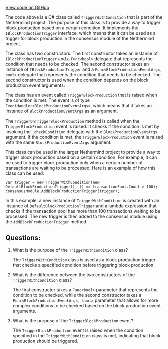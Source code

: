 [View code on GitHub](https://github.com/NethermindEth/nethermind/src/Nethermind/Nethermind.Consensus/Producers/TriggerWithCondition.cs)

The code above is a C# class called `TriggerWithCondition` that is part of the Nethermind project. The purpose of this class is to provide a way to trigger block production based on a certain condition. It implements the `IBlockProductionTrigger` interface, which means that it can be used as a trigger for block production in the consensus module of the Nethermind project.

The class has two constructors. The first constructor takes an instance of `IBlockProductionTrigger` and a `Func<bool>` delegate that represents the condition that needs to be checked. The second constructor takes an instance of `IBlockProductionTrigger` and a `Func<BlockProductionEventArgs, bool>` delegate that represents the condition that needs to be checked. The second constructor is used when the condition depends on the block production event arguments.

The class has an event called `TriggerBlockProduction` that is raised when the condition is met. The event is of type `EventHandler<BlockProductionEventArgs>`, which means that it takes an instance of `BlockProductionEventArgs` as an argument.

The `TriggerOnTriggerBlockProduction` method is called when the `TriggerBlockProduction` event is raised. It checks if the condition is met by invoking the `_checkCondition` delegate with the `BlockProductionEventArgs` argument. If the condition is met, the `TriggerBlockProduction` event is raised with the same `BlockProductionEventArgs` argument.

This class can be used in the larger Nethermind project to provide a way to trigger block production based on a certain condition. For example, it can be used to trigger block production only when a certain number of transactions are waiting to be processed. Here is an example of how this class can be used:

```
var trigger = new TriggerWithCondition(new DefaultBlockProductionTrigger(), () => transactionPool.Count > 100);
consensusModule.AddBlockProductionTrigger(trigger);
```

In this example, a new instance of `TriggerWithCondition` is created with an instance of `DefaultBlockProductionTrigger` and a lambda expression that checks if the transaction pool has more than 100 transactions waiting to be processed. The new trigger is then added to the consensus module using the `AddBlockProductionTrigger` method.
## Questions: 
 1. What is the purpose of the `TriggerWithCondition` class?
    
    The `TriggerWithCondition` class is used as a block production trigger that checks a specified condition before triggering block production.

2. What is the difference between the two constructors of the `TriggerWithCondition` class?
    
    The first constructor takes a `Func<bool>` parameter that represents the condition to be checked, while the second constructor takes a `Func<BlockProductionEventArgs, bool>` parameter that allows for more complex conditions to be checked based on the block production event arguments.

3. What is the purpose of the `TriggerBlockProduction` event?
    
    The `TriggerBlockProduction` event is raised when the condition specified in the `TriggerWithCondition` class is met, indicating that block production should be triggered.